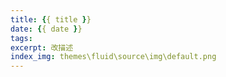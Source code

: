 ```yaml
---
title: {{ title }}
date: {{ date }}
tags:
excerpt: 改描述
index_img: themes\fluid\source\img\default.png
---
```

